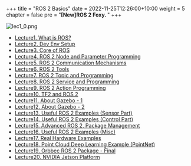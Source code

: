 +++
title = "ROS 2 Basics"
date = 2022-11-25T12:26:00+10:00
weight = 5
chapter = false
pre = "<b>[New]ROS 2 Foxy. </b>"
+++

![lec1_0.png](/kr/ros_basic_noetic/images1/lec1_0.png?height=100px)

- [Lecture1. What is ROS?](/kr/ros2_foxy/lecture1)
- [Lecture2. Dev Env Setup](/kr/ros2_foxy/lecture2)
- [Lecture3. Core of ROS](/kr/ros2_foxy/lecture3)
- [Lecture4. ROS 2 Node and Parameter Programming](/kr/ros2_foxy/lecture4)
- [Lecture5. ROS 2 Communication Mechanisms](/kr/ros2_foxy/lecture5)
- [Lecture6. ROS 2 Tools](/kr/ros2_foxy/lecture6)
- [Lecture7. ROS 2 Topic and Programming](/kr/ros2_foxy/lecture7)
- [Lecture8. ROS 2 Service and Programming](/kr/ros2_foxy/lecture8)
- [Lecture9. ROS 2 Action Programming](/kr/ros2_foxy/lecture9)
- [Lecture10. TF2 and ROS 2](/kr/ros2_foxy/lecture10)
- [Lecture11. About Gazebo - 1](/kr/ros2_foxy/lecture11)
- [Lecture12. About Gazebo - 2](/kr/ros2_foxy/lecture12)
- [Lecture13. Useful ROS 2 Examples (Sensor Part)](/kr/ros2_foxy/lecture13)
- [Lecture14. Useful ROS 2 Examples (Control Part)](/kr/ros2_foxy/lecture14)
- [Lecture15. Advanced ROS 2, Package Management](/kr/ros2_foxy/lecture15)
- [Lecture16. Useful ROS 2 Examples (Misc)](/kr/ros2_foxy/lecture16)
- [Lecture17. Real Hardware Examples](/kr/ros2_foxy/lecture17)
- [Lecture18. Point Cloud Deep Learning Example (PointNet)](/kr/ros2_foxy/lecture18)
- [Lecture19. Orbbec ROS 2 Package - Final](/kr/ros2_foxy/lecture19)
- [Lecture20. NVIDIA Jetson Platform](/kr/ros2_foxy/lecture20)
